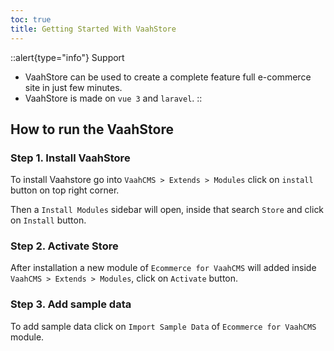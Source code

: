 ```yaml
---
toc: true
title: Getting Started With VaahStore
---
```



::alert{type="info"}
Support   
- VaahStore can be used to create a complete feature full e-commerce site in just few minutes.
- VaahStore is made on `vue 3` and `laravel`.
::



## How to run the VaahStore

### Step 1. Install VaahStore

To install Vaahstore go into `VaahCMS > Extends > Modules` click on `install` button on top right corner.

Then a `Install Modules` sidebar will open, inside that search `Store` and click on `Install` button.

### Step 2. Activate Store

After installation a new module of `Ecommerce for VaahCMS` will added inside `VaahCMS > Extends > Modules`, click on `Activate` button.

### Step 3. Add sample data

To add sample data click on `Import Sample Data` of `Ecommerce for VaahCMS` module.

